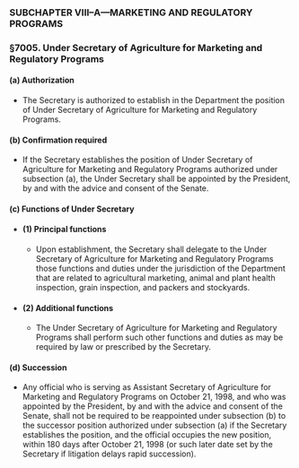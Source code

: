 ### SUBCHAPTER VIII–A—MARKETING AND REGULATORY PROGRAMS

### §7005. Under Secretary of Agriculture for Marketing and Regulatory Programs
#### (a) Authorization
* The Secretary is authorized to establish in the Department the position of Under Secretary of Agriculture for Marketing and Regulatory Programs.

#### (b) Confirmation required
* If the Secretary establishes the position of Under Secretary of Agriculture for Marketing and Regulatory Programs authorized under subsection (a), the Under Secretary shall be appointed by the President, by and with the advice and consent of the Senate.

#### (c) Functions of Under Secretary
* #### (1) Principal functions
  * Upon establishment, the Secretary shall delegate to the Under Secretary of Agriculture for Marketing and Regulatory Programs those functions and duties under the jurisdiction of the Department that are related to agricultural marketing, animal and plant health inspection, grain inspection, and packers and stockyards.

* #### (2) Additional functions
  * The Under Secretary of Agriculture for Marketing and Regulatory Programs shall perform such other functions and duties as may be required by law or prescribed by the Secretary.

#### (d) Succession
* Any official who is serving as Assistant Secretary of Agriculture for Marketing and Regulatory Programs on October 21, 1998, and who was appointed by the President, by and with the advice and consent of the Senate, shall not be required to be reappointed under subsection (b) to the successor position authorized under subsection (a) if the Secretary establishes the position, and the official occupies the new position, within 180 days after October 21, 1998 (or such later date set by the Secretary if litigation delays rapid succession).